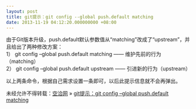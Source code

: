 ```yaml
---
layout: post
title: git提示：git config --global push.default matching
date: 2013-11-19 04:12:20.000000000 +08:00
---
```


由于Git版本升级，push.default默认参数值从“matching”改成了“upstream”，并且给出了两种修改方案：  
 1） git config –global push.default matching —— 维护先前的行为（matching）  
 2） git config –global push.default upstream —— 引进新的行为（upstream）

以上两条命令，根据自己需求设置一条即可，以后此提示信息就不会再弹出。

未经允许不得转载：[空洽网](http://kongqia.com) » [git提示：git config –global push.default matching](http://kongqia.com/17997.html)


